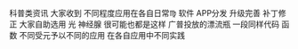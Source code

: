 科普类资讯 大家收到 不同程度应用在各自日常♍︎
软件 APP分发 升级完善 补丁修正 大家自助选用
光 神经腺 很可能也都是这样 广普投放的漂流瓶
一段同样代码 函数 不同受元予以不同的应用
在各自应用中不同实践
